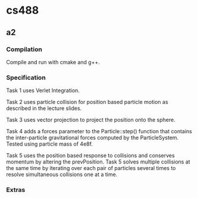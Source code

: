 # cs488

## a2

### Compilation

Compile and run with cmake and g++.

### Specification

Task 1 uses Verlet Integration. 

Task 2 uses particle collision for position based particle motion as described in the lecture slides.

Task 3 uses vector projection to project the position onto the sphere.

Task 4 adds a forces parameter to the Particle::step() function that contains the inter-particle gravitational forces computed by the ParticleSystem. Tested using particle mass of 4e8f.

Task 5 uses the position based response to collisions and conserves momentum by altering the prevPosition.
Task 5 solves multiple collisions at the same time by iterating over each pair of particles several times to resolve simultaneous collisions one at a time.

### Extras


